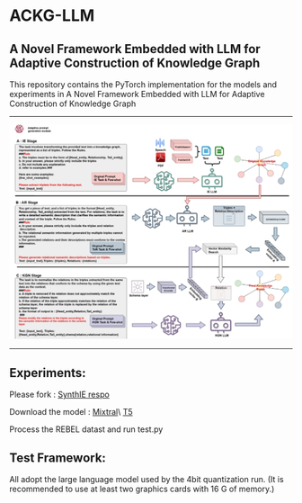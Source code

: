 # ACKG-LLM
## A Novel Framework Embedded with LLM for Adaptive Construction of Knowledge Graph
This repository contains the PyTorch implementation for the models and experiments in A Novel Framework Embedded with LLM for Adaptive Construction of Knowledge Graph
******************************
![image](https://github.com/KustTeamWQW/ACKG-LLM/blob/main/1.png)


*********************************
## Experiments:

Please fork : [SynthIE respo](https://github.com/epfl-dlab/SynthIE)

Download the model : [Mixtral](https://huggingface.co/mistralai/Mistral-7B-Instruct-v0.2)\ [T5](https://huggingface.co/google/flan-t5-base)

Process the REBEL datast and run test.py

## Test  Framework:

All adopt the large language model used by the 4bit quantization run. (It is recommended to use at least two graphics cards with 16 G of memory.)

